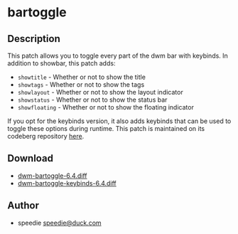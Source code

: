 bartoggle
=========

Description
-----------
This patch allows you to toggle every part of the dwm bar with keybinds. In addition to showbar, this patch adds:

* `showtitle` - Whether or not to show the title
* `showtags` - Whether or not to show the tags
* `showlayout` - Whether or not to show the layout indicator
* `showstatus` - Whether or not to show the status bar
* `showfloating` - Whether or not to show the floating indicator

If you opt for the keybinds version, it also adds keybinds that can be used to toggle these options during runtime. This patch is maintained on its codeberg repository [here](https://codeberg.org/speedie/patches).

Download
--------
* [dwm-bartoggle-6.4.diff](dwm-bartoggle-6.4.diff)
* [dwm-bartoggle-keybinds-6.4.diff](dwm-bartoggle-keybinds-6.4.diff)

Author
------
* speedie <speedie@duck.com>
